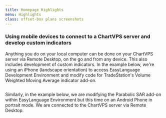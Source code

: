 ```yaml
---
title: Homepage Highlights
menu: Highlights
class: offset-box plans screenshots
---
```


<div><div class="page-wrapper">
    <div class="page-content"><h3>Using mobile devices to connect to a ChartVPS server and develop custom indicators</h3>
      <p>Anything you do on your local computer can be done on your ChartVPS server via Remote Desktop, on the go and from any device. This also includes development of custom indicators. In the example below, we're using an iPhone (landscape orientation) to access EasyLanguage Development Environment and modify code for TradeStation's Volume Weighted Moving Average indicator add-on.</p>
      <p class="screenshot"><img src="images/ChartVPS-Remote-Connection-Session-to-iPhone-TradeStation-easylanguage.jpg" alt="" class="screenshot" title="Using iPhone to connect to a ChartVPS server and develop custom indicators"></p><p class="margintop2 marginbottom2">Similarly, in the example below, we are modifying the Parabolic SAR add-on within EasyLanguage Environment but this time on an Android Phone in portrait mode. We are connected to the ChartVPS server via Remote Desktop.</p>
      <p class="screenshot centered"><img src="images/ChartVPS-Remote-Connection-Session-to-Android-TradeStation-easylanguage.jpg" alt="" class="portimg" title="Using Android device to connect to a ChartVPS server and develop custom indicators"></p></div></div></div>